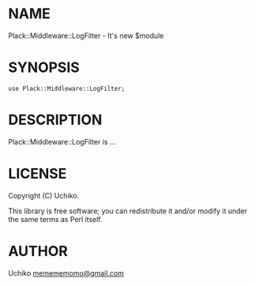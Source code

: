 # NAME

Plack::Middleware::LogFilter - It's new $module

# SYNOPSIS

    use Plack::Middleware::LogFilter;

# DESCRIPTION

Plack::Middleware::LogFilter is ...

# LICENSE

Copyright (C) Uchiko.

This library is free software; you can redistribute it and/or modify
it under the same terms as Perl itself.

# AUTHOR

Uchiko <memememomo@gmail.com>
